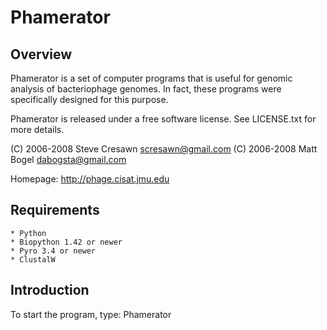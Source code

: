 Phamerator
==========

Overview
--------
Phamerator is a set of computer programs that is useful for genomic analysis
of bacteriophage genomes. In fact, these programs were specifically designed
for this purpose.

Phamerator is released under a free software license.  See LICENSE.txt for
more details.

(C) 2006-2008 Steve Cresawn <scresawn@gmail.com>
(C) 2006-2008 Matt Bogel <dabogsta@gmail.com>

Homepage: http://phage.cisat.jmu.edu

Requirements
------------
    * Python
    * Biopython 1.42 or newer
    * Pyro 3.4 or newer
    * ClustalW

Introduction
------------
To start the program, type: Phamerator
